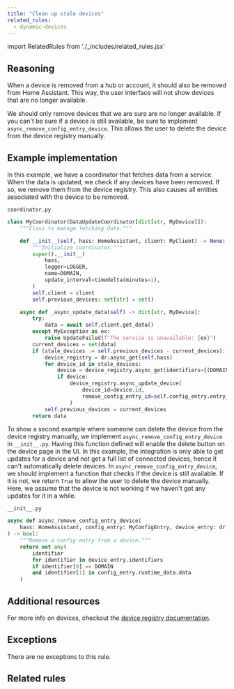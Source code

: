 ```yaml
---
title: "Clean up stale devices"
related_rules:
  - dynamic-devices
---
```

import RelatedRules from './_includes/related_rules.jsx'

## Reasoning

When a device is removed from a hub or account, it should also be removed from Home Assistant.
This way, the user interface will not show devices that are no longer available.

We should only remove devices that we are sure are no longer available.
If you can't be sure if a device is still available, be sure to implement `async_remove_config_entry_device`.
This allows the user to delete the device from the device registry manually.

## Example implementation

In this example, we have a coordinator that fetches data from a service.
When the data is updated, we check if any devices have been removed.
If so, we remove them from the device registry.
This also causes all entities associated with the device to be removed.

`coordinator.py`
```python {13,20-30} showLineNumbers
class MyCoordinator(DataUpdateCoordinator[dict[str, MyDevice]]):
    """Class to manage fetching data."""

    def __init__(self, hass: HomeAssistant, client: MyClient) -> None:
        """Initialize coordinator."""
        super().__init__(
            hass,
            logger=LOGGER,
            name=DOMAIN,
            update_interval=timedelta(minutes=1),
        )
        self.client = client
        self.previous_devices: set[str] = set()

    async def _async_update_data(self) -> dict[str, MyDevice]:
        try:
            data = await self.client.get_data()
        except MyException as ex:
            raise UpdateFailed(f"The service is unavailable: {ex}")
        current_devices = set(data)
        if (stale_devices := self.previous_devices - current_devices):
            device_registry = dr.async_get(self.hass)
            for device_id in stale_devices:
                device = device_registry.async_get(identifiers={(DOMAIN, device_id)})
                if device:
                    device_registry.async_update_device(
                        device_id=device.id,
                        remove_config_entry_id=self.config_entry.entry_id,
                    )
            self.previous_devices = current_devices
        return data
```

To show a second example where someone can delete the device from the device registry manually, we implement `async_remove_config_entry_device` in `__init__.py`.
Having this function defined will enable the delete button on the device page in the UI.
In this example, the integration is only able to get updates for a device and not get a full list of connected devices, hence it can't automatically delete devices.
In `async_remove_config_entry_device`, we should implement a function that checks if the device is still available.
If it is not, we return `True` to allow the user to delete the device manually.
Here, we assume that the device is not working if we haven't got any updates for it in a while.

`__init__.py`
```python showLineNumbers
async def async_remove_config_entry_device(
    hass: HomeAssistant, config_entry: MyConfigEntry, device_entry: dr.DeviceEntry
) -> bool:
    """Remove a config entry from a device."""
    return not any(
        identifier
        for identifier in device_entry.identifiers
        if identifier[0] == DOMAIN
        and identifier[1] in config_entry.runtime_data.data
    )
```

## Additional resources

For more info on devices, checkout the [device registry documentation](../../../device_registry_index).

## Exceptions

There are no exceptions to this rule.

## Related rules

<RelatedRules relatedRules={frontMatter.related_rules}></RelatedRules>